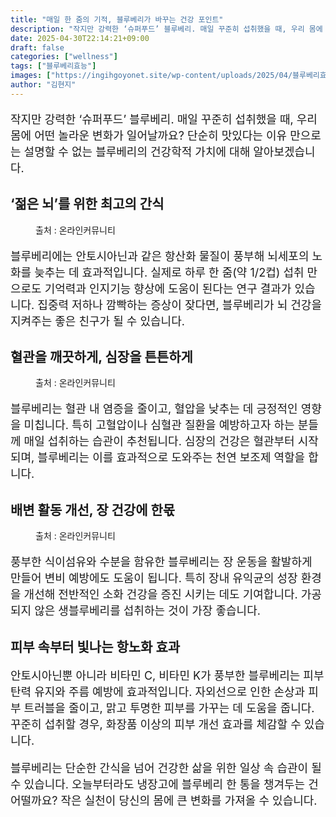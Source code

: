 ```yaml
---
title: "매일 한 줌의 기적, 블루베리가 바꾸는 건강 포인트"
description: "작지만 강력한 ‘슈퍼푸드’ 블루베리. 매일 꾸준히 섭취했을 때, 우리 몸에 어떤 놀라운 변화가 일어날까요? 단순히 맛있다는 이유 만으로는 설명할 수 없는 블루베리의 건강학적 가치에 대해 알아보겠습니다."
date: 2025-04-30T22:14:21+09:00
draft: false
categories: ["wellness"]
tags: ["블루베리효능"]
images: ["https://ingihgoyonet.site/wp-content/uploads/2025/04/블루베리효능-2-1024x683.jpg", "https://ingihgoyonet.site/wp-content/uploads/2025/04/블루베리-1-1024x683.jpg", "https://ingihgoyonet.site/wp-content/uploads/2025/04/블루베리효능-1024x683.png"]
author: "김현지"
---
```


<p style="font-size:18px">작지만 강력한 ‘슈퍼푸드’ 블루베리. 매일 꾸준히 섭취했을 때, 우리 몸에 어떤 놀라운 변화가 일어날까요? 단순히 맛있다는 이유 만으로는 설명할 수 없는 블루베리의 건강학적 가치에 대해 알아보겠습니다.</p> <h2 >‘젊은 뇌’를 위한 최고의 간식</h2> <figure ><img src="https://ingihgoyonet.site/wp-content/uploads/2025/04/블루베리효능-2-1024x683.jpg" alt="" /><figcaption >출처 : 온라인커뮤니티</figcaption></figure> <p style="font-size:18px">블루베리에는 안토시아닌과 같은 항산화 물질이 풍부해 뇌세포의 노화를 늦추는 데 효과적입니다. 실제로 하루 한 줌(약 1/2컵) 섭취 만으로도 기억력과 인지기능 향상에 도움이 된다는 연구 결과가 있습니다. 집중력 저하나 깜빡하는 증상이 잦다면, 블루베리가 뇌 건강을 지켜주는 좋은 친구가 될 수 있습니다.</p> <h2 >혈관을 깨끗하게, 심장을 튼튼하게</h2> <figure ><img src="https://ingihgoyonet.site/wp-content/uploads/2025/04/블루베리-1-1024x683.jpg" alt="" style="aspect-ratio:16/9;object-fit:cover"/><figcaption >출처 : 온라인커뮤니티</figcaption></figure> <p style="font-size:18px">블루베리는 혈관 내 염증을 줄이고, 혈압을 낮추는 데 긍정적인 영향을 미칩니다. 특히 고혈압이나 심혈관 질환을 예방하고자 하는 분들께 매일 섭취하는 습관이 추천됩니다. 심장의 건강은 혈관부터 시작되며, 블루베리는 이를 효과적으로 도와주는 천연 보조제 역할을 합니다.</p> <h2 >배변 활동 개선, 장 건강에 한몫</h2> <figure ><img src="https://ingihgoyonet.site/wp-content/uploads/2025/04/블루베리효능-1024x683.png" alt="" style="aspect-ratio:16/9;object-fit:cover"/><figcaption >출처 : 온라인커뮤니티</figcaption></figure> <p style="font-size:18px">풍부한 식이섬유와 수분을 함유한 블루베리는 장 운동을 활발하게 만들어 변비 예방에도 도움이 됩니다. 특히 장내 유익균의 성장 환경을 개선해 전반적인 소화 건강을 증진 시키는 데도 기여합니다. 가공되지 않은 생블루베리를 섭취하는 것이 가장 좋습니다.</p> <h2 >피부 속부터 빛나는 항노화 효과</h2> <p style="font-size:18px">안토시아닌뿐 아니라 비타민 C, 비타민 K가 풍부한 블루베리는 피부 탄력 유지와 주름 예방에 효과적입니다. 자외선으로 인한 손상과 피부 트러블을 줄이고, 맑고 투명한 피부를 가꾸는 데 도움을 줍니다. 꾸준히 섭취할 경우, 화장품 이상의 피부 개선 효과를 체감할 수 있습니다.</p> <p style="font-size:18px">블루베리는 단순한 간식을 넘어 건강한 삶을 위한 일상 속 습관이 될 수 있습니다. 오늘부터라도 냉장고에 블루베리 한 통을 챙겨두는 건 어떨까요? 작은 실천이 당신의 몸에 큰 변화를 가져올 수 있습니다.</p>